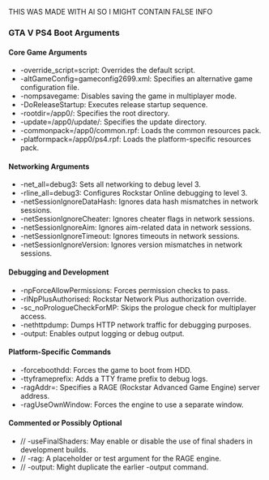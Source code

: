 THIS WAS MADE WITH AI SO I MIGHT CONTAIN FALSE INFO
### GTA V PS4 Boot Arguments

#### Core Game Arguments
- -override_script=script: Overrides the default script.
- -altGameConfig=gameconfig2699.xml: Specifies an alternative game configuration file.
- -nompsavegame: Disables saving the game in multiplayer mode.
- -DoReleaseStartup: Executes release startup sequence.
- -rootdir=/app0/: Specifies the root directory.
- -update=/app0/update/: Specifies the update directory.
- -commonpack=/app0/common.rpf: Loads the common resources pack.
- -platformpack=/app0/ps4.rpf: Loads the platform-specific resources pack.

#### Networking Arguments
- -net_all=debug3: Sets all networking to debug level 3.
- -rline_all=debug3: Configures Rockstar Online debugging to level 3.
- -netSessionIgnoreDataHash: Ignores data hash mismatches in network sessions.
- -netSessionIgnoreCheater: Ignores cheater flags in network sessions.
- -netSessionIgnoreAim: Ignores aim-related data in network sessions.
- -netSessionIgnoreTimeout: Ignores timeouts in network sessions.
- -netSessionIgnoreVersion: Ignores version mismatches in network sessions.

#### Debugging and Development
- -npForceAllowPermissions: Forces permission checks to pass.
- -rlNpPlusAuthorised: Rockstar Network Plus authorization override.
- -sc_noPrologueCheckForMP: Skips the prologue check for multiplayer access.
- -nethttpdump: Dumps HTTP network traffic for debugging purposes.
- -output: Enables output logging or debug output.

#### Platform-Specific Commands
- -forceboothdd: Forces the game to boot from HDD.
- -ttyframeprefix: Adds a TTY frame prefix to debug logs.
- -ragAddr=<IP>: Specifies a RAGE (Rockstar Advanced Game Engine) server address.
- -ragUseOwnWindow: Forces the engine to use a separate window.

#### Commented or Possibly Optional
- // -useFinalShaders: May enable or disable the use of final shaders in development builds.
- // -rag: A placeholder or test argument for the RAGE engine.
- // -output: Might duplicate the earlier -output command.
